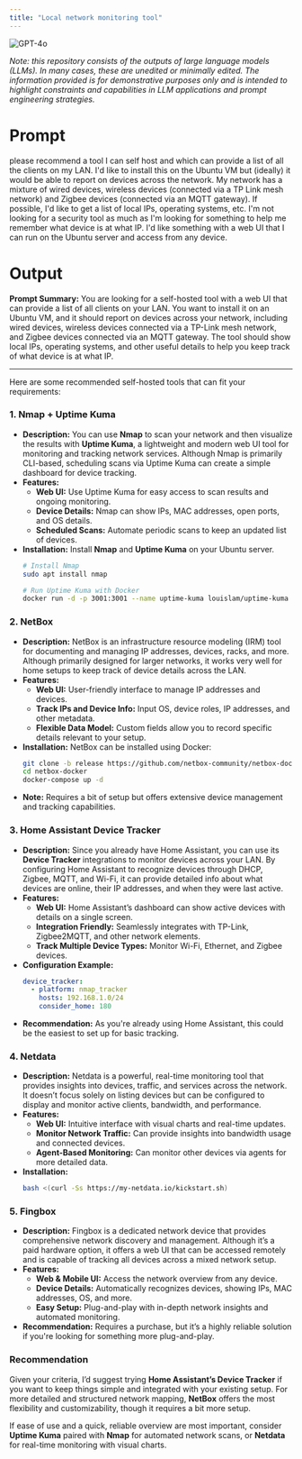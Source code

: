 ```yaml
---
title: "Local network monitoring tool"
---
```

![GPT-4o](https://img.shields.io/badge/GPT--4o-3333FF?style=for-the-badge&logo=openai&logoColor=white)



*Note: this repository consists of the outputs of large language models (LLMs). In many cases, these are unedited or minimally edited. The information provided is for demonstrative purposes only and is intended to highlight constraints and capabilities in LLM applications and prompt engineering strategies.*


# Prompt

please recommend a tool I can self host and which can provide a list of all the clients on my LAN. I'd like to install this on the Ubuntu VM but (ideally) it would be able to report on devices across the network. My network has a mixture of wired devices, wireless devices (connected via a TP Link mesh network) and Zigbee devices (connected via an MQTT gateway). If possible, I'd like to get a list of local IPs, operating systems, etc. I'm not looking for a security tool as much as I'm looking for something to help me remember what device is at what IP.
I'd like something with a web UI that I can run on the Ubuntu server and access from any device.

# Output
**Prompt Summary:** You are looking for a self-hosted tool with a web UI that can provide a list of all clients on your LAN. You want to install it on an Ubuntu VM, and it should report on devices across your network, including wired devices, wireless devices connected via a TP-Link mesh network, and Zigbee devices connected via an MQTT gateway. The tool should show local IPs, operating systems, and other useful details to help you keep track of what device is at what IP.

---

Here are some recommended self-hosted tools that can fit your requirements:

### 1. **Nmap + Uptime Kuma**
   - **Description:** You can use **Nmap** to scan your network and then visualize the results with **Uptime Kuma**, a lightweight and modern web UI tool for monitoring and tracking network services. Although Nmap is primarily CLI-based, scheduling scans via Uptime Kuma can create a simple dashboard for device tracking.
   - **Features:**
     - **Web UI:** Use Uptime Kuma for easy access to scan results and ongoing monitoring.
     - **Device Details:** Nmap can show IPs, MAC addresses, open ports, and OS details.
     - **Scheduled Scans:** Automate periodic scans to keep an updated list of devices.
   - **Installation:** Install **Nmap** and **Uptime Kuma** on your Ubuntu server.
     ```bash
     # Install Nmap
     sudo apt install nmap

     # Run Uptime Kuma with Docker
     docker run -d -p 3001:3001 --name uptime-kuma louislam/uptime-kuma
     ```

### 2. **NetBox**
   - **Description:** NetBox is an infrastructure resource modeling (IRM) tool for documenting and managing IP addresses, devices, racks, and more. Although primarily designed for larger networks, it works very well for home setups to keep track of device details across the LAN.
   - **Features:**
     - **Web UI:** User-friendly interface to manage IP addresses and devices.
     - **Track IPs and Device Info:** Input OS, device roles, IP addresses, and other metadata.
     - **Flexible Data Model:** Custom fields allow you to record specific details relevant to your setup.
   - **Installation:** NetBox can be installed using Docker:
     ```bash
     git clone -b release https://github.com/netbox-community/netbox-docker.git
     cd netbox-docker
     docker-compose up -d
     ```
   - **Note:** Requires a bit of setup but offers extensive device management and tracking capabilities.

### 3. **Home Assistant Device Tracker**
   - **Description:** Since you already have Home Assistant, you can use its **Device Tracker** integrations to monitor devices across your LAN. By configuring Home Assistant to recognize devices through DHCP, Zigbee, MQTT, and Wi-Fi, it can provide detailed info about what devices are online, their IP addresses, and when they were last active.
   - **Features:**
     - **Web UI:** Home Assistant’s dashboard can show active devices with details on a single screen.
     - **Integration Friendly:** Seamlessly integrates with TP-Link, Zigbee2MQTT, and other network elements.
     - **Track Multiple Device Types:** Monitor Wi-Fi, Ethernet, and Zigbee devices.
   - **Configuration Example:**
     ```yaml
     device_tracker:
       - platform: nmap_tracker
         hosts: 192.168.1.0/24
         consider_home: 180
     ```
   - **Recommendation:** As you're already using Home Assistant, this could be the easiest to set up for basic tracking.

### 4. **Netdata**
   - **Description:** Netdata is a powerful, real-time monitoring tool that provides insights into devices, traffic, and services across the network. It doesn’t focus solely on listing devices but can be configured to display and monitor active clients, bandwidth, and performance.
   - **Features:**
     - **Web UI:** Intuitive interface with visual charts and real-time updates.
     - **Monitor Network Traffic:** Can provide insights into bandwidth usage and connected devices.
     - **Agent-Based Monitoring:** Can monitor other devices via agents for more detailed data.
   - **Installation:**
     ```bash
     bash <(curl -Ss https://my-netdata.io/kickstart.sh)
     ```

### 5. **Fingbox**
   - **Description:** Fingbox is a dedicated network device that provides comprehensive network discovery and management. Although it’s a paid hardware option, it offers a web UI that can be accessed remotely and is capable of tracking all devices across a mixed network setup.
   - **Features:**
     - **Web & Mobile UI:** Access the network overview from any device.
     - **Device Details:** Automatically recognizes devices, showing IPs, MAC addresses, OS, and more.
     - **Easy Setup:** Plug-and-play with in-depth network insights and automated monitoring.
   - **Recommendation:** Requires a purchase, but it’s a highly reliable solution if you're looking for something more plug-and-play.

### **Recommendation**
Given your criteria, I’d suggest trying **Home Assistant’s Device Tracker** if you want to keep things simple and integrated with your existing setup. For more detailed and structured network mapping, **NetBox** offers the most flexibility and customizability, though it requires a bit more setup.

If ease of use and a quick, reliable overview are most important, consider **Uptime Kuma** paired with **Nmap** for automated network scans, or **Netdata** for real-time monitoring with visual charts.